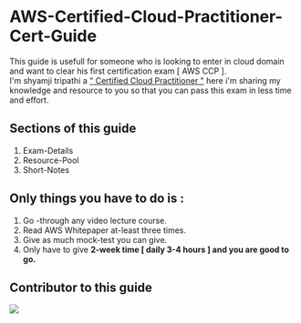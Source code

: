 # AWS-Certified-Cloud-Practitioner-Cert-Guide
This guide is usefull for someone who is looking to enter in cloud domain and want to clear his first certification exam [ AWS CCP ]. <br>
I'm shyamji tripathi a [" Certified Cloud Practitioner "](https://www.credly.com/badges/8bc7b809-933e-432c-b9aa-ba906738e9e0/public_url) here i'm sharing my knowledge and resource to you so that you can pass this exam in less time and effort.

## Sections of this guide

1. Exam-Details
2. Resource-Pool
3. Short-Notes

## Only things you have to do is :

1. Go -through any video lecture course.
2. Read AWS Whitepaper at-least three times.
3. Give as much mock-test you can give.
4. Only have to give <b>  2-week time [ daily 3-4 hours ] <b> and you are good to go.


## Contributor to this guide 
<a href="https://github.com/Shyamjitripathi/AWS-Certified-Cloud-Practitioner-Cert-Guide/graphs/contributors">
  <img src="https://contrib.rocks/image?repo=Shyamjitripathi/AWS-Certified-Cloud-Practitioner-Cert-Guide" />
</a>
